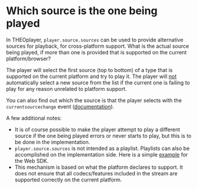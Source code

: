 # Which source is the one being played

In THEOplayer, `player.source.sources` can be used to provide alternative sources for playback, for cross-platform support. What is the actual source being played, if more than one is provided that is supported on the current platform/browser?

The player will select the first source (top to bottom) of a type that is supported on the current platform and try to play it. The player will <u>not</u> automatically select a new source from the list if the current one is failing to play for any reason unrelated to platform support.

You can also find out which the source is that the player selects with the `currentsourcechange` event ([documentation](pathname:///theoplayer/v7/api-reference/web/interfaces/CurrentSourceChangeEvent.html)).

A few additional notes:
* It is of course possible to make the player attempt to play a different source if the one being played errors or never starts to play, but this is to be done in the implementation.
* `player.source.sources` is not intended as a playlist. Playlists can also be accomplished on the implementation side. Here is a simple [example](https://www.theoplayer.com/theoplayer-demo-playlist-and-caching) for the Web SDK.
* This mechanism is based on what the platform declares to support. It does not ensure that all codecs/features included in the stream are supported correctly on the current platform.
